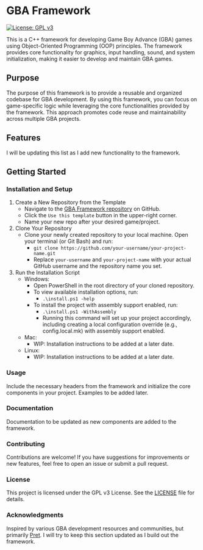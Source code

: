 # GBA Framework

[![License: GPL v3](https://img.shields.io/badge/License-GPLv3-blue.svg)](https://www.gnu.org/licenses/gpl-3.0)

This is a C++ framework for developing Game Boy Advance (GBA) games using Object-Oriented Programming (OOP) principles. The framework provides core functionality for graphics, input handling, sound, and system initialization, making it easier to develop and maintain GBA games.

## Purpose

The purpose of this framework is to provide a reusable and organized codebase for GBA development. By using this framework, you can focus on game-specific logic while leveraging the core functionalities provided by the framework. This approach promotes code reuse and maintainability across multiple GBA projects.

## Features

I will be updating this list as I add new functionality to the framework.

## Getting Started

### Installation and Setup

1. Create a New Repository from the Template
   - Navigate to the [GBA Framework repository](https://github.com/Xalor90/gba-framework) on GitHub.
   - Click the `Use this template` button in the upper-right corner.
   - Name your new repo after your desired game/project.
2. Clone Your Repository
   - Clone your newly created repository to your local machine. Open your terminal (or Git Bash) and run:
	  - `git clone https://github.com/your-username/your-project-name.git`
	  - Replace `your-username` and `your-project-name` with your actual GitHub username and the repository name you set.
3. Run the Installation Script
   - Windows:
	  - Open PowerShell in the root directory of your cloned repository.
	  - To view available installation options, run:
		 - `.\install.ps1 -help`
	  - To install the project with assembly support enabled, run:
		 - `.\install.ps1 -WithAssembly`
		 - Running this command will set up your project accordingly, including creating a local configuration override (e.g., config.local.mk) with assembly support enabled.
   - Mac:
	  - WIP: Installation instructions to be added at a later date.
   - Linux:
	  - WIP: Installation instructions to be added at a later date.

### Usage

Include the necessary headers from the framework and initialize the core components in your project. Examples to be added later.

### Documentation

Documentation to be updated as new components are added to the framework.

### Contributing

Contributions are welcome! If you have suggestions for improvements or new features, feel free to open an issue or submit a pull request.

### License

This project is licensed under the GPL v3 License. See the [LICENSE](LICENSE) file for details.

### Acknowledgments

Inspired by various GBA development resources and communities, but primarily [Pret](https://github.com/pret). I will try to keep this section updated as I build out the framework.
